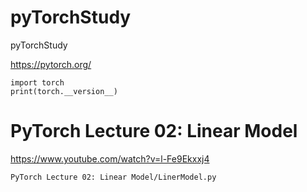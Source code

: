 # pyTorchStudy
pyTorchStudy

https://pytorch.org/

```
import torch
print(torch.__version__)
```

# PyTorch Lecture 02: Linear Model
https://www.youtube.com/watch?v=l-Fe9Ekxxj4
```
PyTorch Lecture 02: Linear Model/LinerModel.py
```

